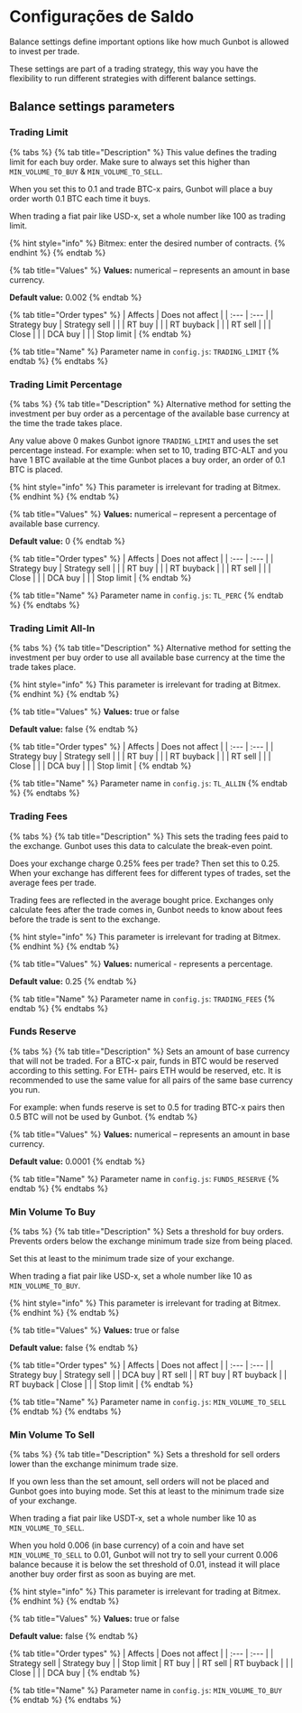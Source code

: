 # Configurações de Saldo

Balance settings define important options like how much Gunbot is allowed to invest per trade.

These settings are part of a trading strategy, this way you have the flexibility to run different strategies with different balance settings.

## Balance settings parameters

### Trading Limit

{% tabs %}
{% tab title="Description" %}
This value defines the trading limit for each buy order. Make sure to always set this higher than `MIN_VOLUME_TO_BUY` & `MIN_VOLUME_TO_SELL`.

When you set this to 0.1 and trade BTC-x pairs, Gunbot will place a buy order worth 0.1 BTC each time it buys.

When trading a fiat pair like USD-x, set a whole number like 100 as trading limit.

{% hint style="info" %}
Bitmex: enter the desired number of contracts.
{% endhint %}
{% endtab %}

{% tab title="Values" %}
**Values:** numerical – represents an amount in base currency.

**Default value:** 0.002
{% endtab %}

{% tab title="Order types" %}
| Affects | Does not affect |
| :--- | :--- |
| Strategy buy | Strategy sell |
|  | RT buy |
|  | RT buyback |
|  | RT sell |
|  | Close |
|  | DCA buy |
|  | Stop limit |
{% endtab %}

{% tab title="Name" %}
Parameter name in `config.js`: `TRADING_LIMIT`
{% endtab %}
{% endtabs %}

### Trading Limit Percentage

{% tabs %}
{% tab title="Description" %}
Alternative method for setting the investment per buy order as a percentage of the available base currency at the time the trade takes place.

Any value above 0 makes Gunbot ignore `TRADING_LIMIT` and uses the set percentage instead. For example: when set to 10, trading BTC-ALT and you have 1 BTC available at the time Gunbot places a buy order, an order of 0.1 BTC is placed.

{% hint style="info" %}
This parameter is irrelevant for trading at Bitmex.
{% endhint %}
{% endtab %}

{% tab title="Values" %}
**Values:** numerical – represent a percentage of available base currency.

**Default value:** 0
{% endtab %}

{% tab title="Order types" %}
| Affects | Does not affect |
| :--- | :--- |
| Strategy buy | Strategy sell |
|  | RT buy |
|  | RT buyback |
|  | RT sell |
|  | Close |
|  | DCA buy |
|  | Stop limit |
{% endtab %}

{% tab title="Name" %}
Parameter name in `config.js`: `TL_PERC`
{% endtab %}
{% endtabs %}

### Trading Limit All-In

{% tabs %}
{% tab title="Description" %}
Alternative method for setting the investment per buy order to use all available base currency at the time the trade takes place.

{% hint style="info" %}
This parameter is irrelevant for trading at Bitmex.
{% endhint %}
{% endtab %}

{% tab title="Values" %}
**Values:** true or false

**Default value:** false
{% endtab %}

{% tab title="Order types" %}
| Affects | Does not affect |
| :--- | :--- |
| Strategy buy | Strategy sell |
|  | RT buy |
|  | RT buyback |
|  | RT sell |
|  | Close |
|  | DCA buy |
|  | Stop limit |
{% endtab %}

{% tab title="Name" %}
Parameter name in `config.js`: `TL_ALLIN`
{% endtab %}
{% endtabs %}

### Trading Fees

{% tabs %}
{% tab title="Description" %}
This sets the trading fees paid to the exchange. Gunbot uses this data to calculate the break-even point.

Does your exchange charge 0.25% fees per trade? Then set this to 0.25. When your exchange has different fees for different types of trades, set the average fees per trade.

Trading fees are reflected in the average bought price. Exchanges only calculate fees after the trade comes in, Gunbot needs to know about fees before the trade is sent to the exchange.

{% hint style="info" %}
This parameter is irrelevant for trading at Bitmex.
{% endhint %}
{% endtab %}

{% tab title="Values" %}
**Values:** numerical - represents a percentage.

**Default value:** 0.25
{% endtab %}

{% tab title="Name" %}
Parameter name in `config.js`: `TRADING_FEES`
{% endtab %}
{% endtabs %}

### Funds Reserve

{% tabs %}
{% tab title="Description" %}
Sets an amount of base currency that will not be traded. For a BTC-x pair, funds in BTC would be reserved according to this setting. For ETH- pairs ETH would be reserved, etc. It is recommended to use the same value for all pairs of the same base currency you run.

For example: when funds reserve is set to 0.5 for trading BTC-x pairs then 0.5 BTC will not be used by Gunbot.
{% endtab %}

{% tab title="Values" %}
**Values:** numerical – represents an amount in base currency.

**Default value:** 0.0001
{% endtab %}

{% tab title="Name" %}
Parameter name in `config.js`: `FUNDS_RESERVE`
{% endtab %}
{% endtabs %}

### Min Volume To Buy

{% tabs %}
{% tab title="Description" %}
Sets a threshold for buy orders. Prevents orders below the exchange minimum trade size from being placed.

Set this at least to the minimum trade size of your exchange.

When trading a fiat pair like USD-x, set a whole number like 10 as `MIN_VOLUME_TO_BUY`.

{% hint style="info" %}
This parameter is irrelevant for trading at Bitmex.
{% endhint %}
{% endtab %}

{% tab title="Values" %}
**Values:** true or false

**Default value:** false
{% endtab %}

{% tab title="Order types" %}
| Affects | Does not affect |
| :--- | :--- |
| Strategy buy | Strategy sell |
| DCA buy | RT sell |
| RT buy | RT buyback |
| RT buyback | Close |
|  | Stop limit |
{% endtab %}

{% tab title="Name" %}
Parameter name in `config.js`: `MIN_VOLUME_TO_SELL`
{% endtab %}
{% endtabs %}

### Min Volume To Sell

{% tabs %}
{% tab title="Description" %}
Sets a threshold for sell orders lower than the exchange minimum trade size.

If you own less than the set amount, sell orders will not be placed and Gunbot goes into buying mode. Set this at least to the minimum trade size of your exchange.

When trading a fiat pair like USDT-x, set a whole number like 10 as `MIN_VOLUME_TO_SELL`.

When you hold 0.006 \(in base currency\) of a coin and have set `MIN_VOLUME_TO_SELL` to 0.01, Gunbot will not try to sell your current 0.006 balance because it is below the set threshold of 0.01, instead it will place another buy order first as soon as buying are met.

{% hint style="info" %}
This parameter is irrelevant for trading at Bitmex.
{% endhint %}
{% endtab %}

{% tab title="Values" %}
**Values:** true or false

**Default value:** false
{% endtab %}

{% tab title="Order types" %}
| Affects | Does not affect |
| :--- | :--- |
| Strategy sell | Strategy buy |
| Stop limit | RT buy |
| RT sell | RT buyback |
|  | Close |
|  | DCA buy |
{% endtab %}

{% tab title="Name" %}
Parameter name in `config.js`: `MIN_VOLUME_TO_BUY`
{% endtab %}
{% endtabs %}

